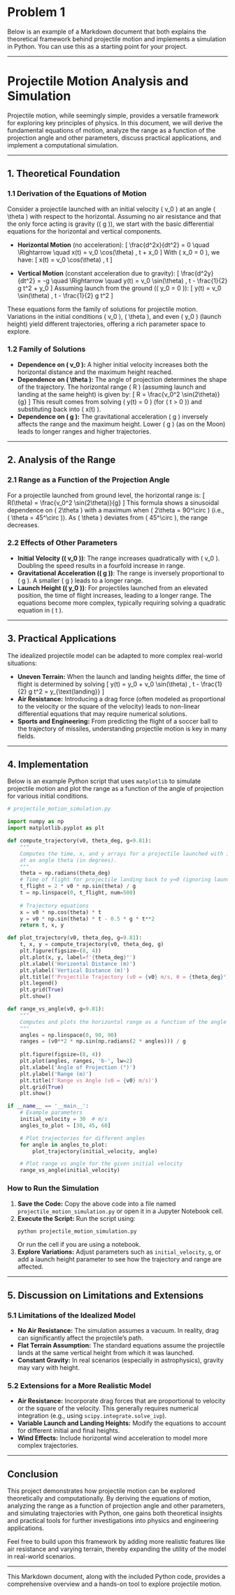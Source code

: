 # Problem 1
Below is an example of a Markdown document that both explains the theoretical framework behind projectile motion and implements a simulation in Python. You can use this as a starting point for your project.

---

# Projectile Motion Analysis and Simulation

Projectile motion, while seemingly simple, provides a versatile framework for exploring key principles of physics. In this document, we will derive the fundamental equations of motion, analyze the range as a function of the projection angle and other parameters, discuss practical applications, and implement a computational simulation.

---

## 1. Theoretical Foundation

### 1.1 Derivation of the Equations of Motion

Consider a projectile launched with an initial velocity \( v_0 \) at an angle \( \theta \) with respect to the horizontal. Assuming no air resistance and that the only force acting is gravity (\( g \)), we start with the basic differential equations for the horizontal and vertical components.

- **Horizontal Motion** (no acceleration):
  \[
  \frac{d^2x}{dt^2} = 0 \quad \Rightarrow \quad x(t) = v_0 \cos(\theta) \, t + x_0
  \]
  With \( x_0 = 0 \), we have:
  \[
  x(t) = v_0 \cos(\theta) \, t
  \]

- **Vertical Motion** (constant acceleration due to gravity):
  \[
  \frac{d^2y}{dt^2} = -g \quad \Rightarrow \quad y(t) = v_0 \sin(\theta) \, t - \frac{1}{2} g t^2 + y_0
  \]
  Assuming launch from the ground (\( y_0 = 0 \)):
  \[
  y(t) = v_0 \sin(\theta) \, t - \frac{1}{2} g t^2
  \]

These equations form the family of solutions for projectile motion. Variations in the initial conditions \( v_0 \), \( \theta \), and even \( y_0 \) (launch height) yield different trajectories, offering a rich parameter space to explore.

### 1.2 Family of Solutions

- **Dependence on \( v_0 \):** A higher initial velocity increases both the horizontal distance and the maximum height reached.
- **Dependence on \( \theta \):** The angle of projection determines the shape of the trajectory. The horizontal range \( R \) (assuming launch and landing at the same height) is given by:
  \[
  R = \frac{v_0^2 \sin(2\theta)}{g}
  \]
  This result comes from solving \( y(t) = 0 \) (for \( t > 0 \)) and substituting back into \( x(t) \).
- **Dependence on \( g \):** The gravitational acceleration \( g \) inversely affects the range and the maximum height. Lower \( g \) (as on the Moon) leads to longer ranges and higher trajectories.

---

## 2. Analysis of the Range

### 2.1 Range as a Function of the Projection Angle

For a projectile launched from ground level, the horizontal range is:
\[
R(\theta) = \frac{v_0^2 \sin(2\theta)}{g}
\]
This formula shows a sinusoidal dependence on \( 2\theta \) with a maximum when \( 2\theta = 90^\circ \) (i.e., \( \theta = 45^\circ \)). As \( \theta \) deviates from \( 45^\circ \), the range decreases.

### 2.2 Effects of Other Parameters

- **Initial Velocity (\( v_0 \))**: The range increases quadratically with \( v_0 \). Doubling the speed results in a fourfold increase in range.
- **Gravitational Acceleration (\( g \))**: The range is inversely proportional to \( g \). A smaller \( g \) leads to a longer range.
- **Launch Height (\( y_0 \))**: For projectiles launched from an elevated position, the time of flight increases, leading to a longer range. The equations become more complex, typically requiring solving a quadratic equation in \( t \).

---

## 3. Practical Applications

The idealized projectile model can be adapted to more complex real-world situations:

- **Uneven Terrain:** When the launch and landing heights differ, the time of flight is determined by solving
  \[
  y(t) = y_0 + v_0 \sin(\theta) \, t - \frac{1}{2} g t^2 = y_{\text{landing}}
  \]
- **Air Resistance:** Introducing a drag force (often modeled as proportional to the velocity or the square of the velocity) leads to non-linear differential equations that may require numerical solutions.
- **Sports and Engineering:** From predicting the flight of a soccer ball to the trajectory of missiles, understanding projectile motion is key in many fields.

---

## 4. Implementation

Below is an example Python script that uses `matplotlib` to simulate projectile motion and plot the range as a function of the angle of projection for various initial conditions.

```python
# projectile_motion_simulation.py

import numpy as np
import matplotlib.pyplot as plt

def compute_trajectory(v0, theta_deg, g=9.81):
    """
    Computes the time, x, and y arrays for a projectile launched with initial velocity v0
    at an angle theta (in degrees).
    """
    theta = np.radians(theta_deg)
    # Time of flight for projectile landing back to y=0 (ignoring launch height)
    t_flight = 2 * v0 * np.sin(theta) / g
    t = np.linspace(0, t_flight, num=500)
    
    # Trajectory equations
    x = v0 * np.cos(theta) * t
    y = v0 * np.sin(theta) * t - 0.5 * g * t**2
    return t, x, y

def plot_trajectory(v0, theta_deg, g=9.81):
    t, x, y = compute_trajectory(v0, theta_deg, g)
    plt.figure(figsize=(8, 4))
    plt.plot(x, y, label=f'{theta_deg}°')
    plt.xlabel('Horizontal Distance (m)')
    plt.ylabel('Vertical Distance (m)')
    plt.title(f'Projectile Trajectory (v0 = {v0} m/s, θ = {theta_deg}°)')
    plt.legend()
    plt.grid(True)
    plt.show()

def range_vs_angle(v0, g=9.81):
    """
    Computes and plots the horizontal range as a function of the angle of projection.
    """
    angles = np.linspace(0, 90, 90)
    ranges = (v0**2 * np.sin(np.radians(2 * angles))) / g
    
    plt.figure(figsize=(8, 4))
    plt.plot(angles, ranges, 'b-', lw=2)
    plt.xlabel('Angle of Projection (°)')
    plt.ylabel('Range (m)')
    plt.title(f'Range vs Angle (v0 = {v0} m/s)')
    plt.grid(True)
    plt.show()

if __name__ == '__main__':
    # Example parameters
    initial_velocity = 30  # m/s
    angles_to_plot = [30, 45, 60]

    # Plot trajectories for different angles
    for angle in angles_to_plot:
        plot_trajectory(initial_velocity, angle)

    # Plot range vs angle for the given initial velocity
    range_vs_angle(initial_velocity)
```

### How to Run the Simulation

1. **Save the Code:** Copy the above code into a file named `projectile_motion_simulation.py` or open it in a Jupyter Notebook cell.
2. **Execute the Script:** Run the script using:
   ```bash
   python projectile_motion_simulation.py
   ```
   Or run the cell if you are using a notebook.
3. **Explore Variations:** Adjust parameters such as `initial_velocity`, `g`, or add a launch height parameter to see how the trajectory and range are affected.

---

## 5. Discussion on Limitations and Extensions

### 5.1 Limitations of the Idealized Model
- **No Air Resistance:** The simulation assumes a vacuum. In reality, drag can significantly affect the projectile’s path.
- **Flat Terrain Assumption:** The standard equations assume the projectile lands at the same vertical height from which it was launched.
- **Constant Gravity:** In real scenarios (especially in astrophysics), gravity may vary with height.

### 5.2 Extensions for a More Realistic Model
- **Air Resistance:** Incorporate drag forces that are proportional to velocity or the square of the velocity. This generally requires numerical integration (e.g., using `scipy.integrate.solve_ivp`).
- **Variable Launch and Landing Heights:** Modify the equations to account for different initial and final heights.
- **Wind Effects:** Include horizontal wind acceleration to model more complex trajectories.

---

## Conclusion

This project demonstrates how projectile motion can be explored theoretically and computationally. By deriving the equations of motion, analyzing the range as a function of projection angle and other parameters, and simulating trajectories with Python, one gains both theoretical insights and practical tools for further investigations into physics and engineering applications.

Feel free to build upon this framework by adding more realistic features like air resistance and varying terrain, thereby expanding the utility of the model in real-world scenarios.

--- 

This Markdown document, along with the included Python code, provides a comprehensive overview and a hands-on tool to explore projectile motion.
